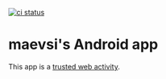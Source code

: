 [![ci status][ci-image]][ci-url]

[ci-image]: https://img.shields.io/github/actions/workflow/status/maevsi/android/ci.yml
[ci-url]: https://github.com/maevsi/android/actions/workflows/ci.yml

# maevsi's Android app

This app is a [trusted web activity](https://developer.chrome.com/docs/android/trusted-web-activity/).